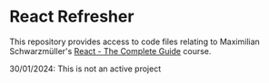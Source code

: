 # React Refresher

This repository provides access to code files relating to Maximilian Schwarzmüller's [React - The Complete Guide](https://acad.link/reactjs) course.

30/01/2024: This is not an active project

